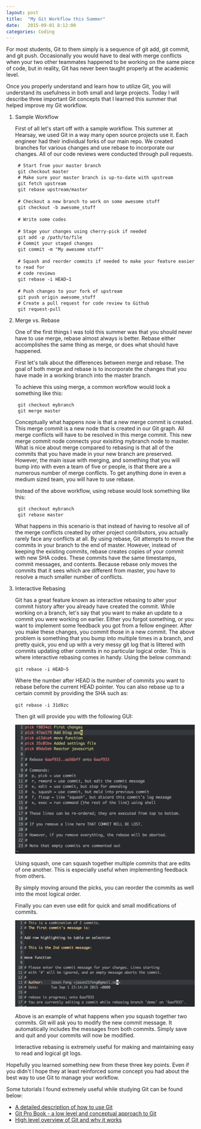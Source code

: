 ```yaml
---
layout: post
title:  "My Git Workflow this Summer"
date:   2015-09-01 8:12:00
categories: Coding
---
```


For most students, Git to them simply is a sequence of git add, git commit, and git push. Occasionally you would have to deal with merge conflicts when your two other teammates happened to be working on the same piece of code, but in reality, Git has never been taught properly at the academic level.

Once you properly understand and learn how to utilize Git, you will understand its usefulness in both small and large projects. Today I will describe three important Git concepts that I learned this summer that helped improve my Git workflow.

1. Sample Workflow

    First of all let's start off with a sample workflow. This summer at Hearsay, we used Git in a way many open source projects use it. Each engineer had their individual forks of our main repo. We created branches for various changes and use rebase to incorporate our changes. All of our code reviews were conducted through pull requests.

        # Start from your master branch
        git checkout master
        # Make sure your master branch is up-to-date with upstream
        git fetch upstream
        git rebase upstream/master

        # Checkout a new branch to work on some awesome stuff
        git checkout -b awesome_stuff

        # Write some codes

        # Stage your changes using cherry-pick if needed
        git add -p /path/to/file
        # Commit your staged changes
        git commit -m "My awesome stuff"

        # Squash and reorder commits if needed to make your feature easier to read for
        # code reviews
        git rebase -i HEAD~1

        # Push changes to your fork of upstream
        git push origin awesome_stuff
        # Create a pull request for code review to Github
        git request-pull

2. Merge vs. Rebase

    One of the first things I was told this summer was that you should never have to use merge, rebase almost always is better. Rebase either accomplishes the same thing as merge, or does what should have happened.

    First let's talk about the differences between merge and rebase. The goal of both merge and rebase is to incorporate the changes that you have made in a working branch into the master branch.

    To achieve this using merge, a common workflow would look a something like this:

        git checkout mybranch
        git merge master

    Conceptually what happens now is that a new merge commit is created. This merge commit is a new node that is created in our Git graph. All merge conflicts will have to be resolved in this merge commit. This new merge commit node connects your exisiting mybranch node to master. What is nice about merge compared to rebasing is that all of the commits that you have made in your new branch are preserved. However, the main issue with merging, and something that you will bump into with even a team of five or people, is that there are a numerous number of merge conflicts. To get anything done in even a medium sized team, you will have to use rebase.

    Instead of the above workflow, using rebase would look something like this:

        git checkout mybranch
        git rebase master

    What happens in this scenario is that instead of having to resolve all of the merge conflicts created by other project contributors, you actually rarely face any conflicts at all. By using rebase, Git attempts to move the commits in your branch to the end of master. However, instead of keeping the existing commits, rebase creates copies of your commit with new SHA codes. These commits have the same timestamps, commit messages, and contents. Because rebase only moves the commits that it sees which are different from master, you have to resolve a much smaller number of conflicts.

3. Interactive Rebasing

    Git has a great feature known as interactive rebasing to alter your commit history after you already have created the commit. While working on a branch, let's say that you want to make an update to a commit you were working on earlier. Either you forgot something, or you want to implement some feedback you got from a fellow engineer. After you make these changes, you commit those in a new commit. The above problem is something that you bump into multiple times in a branch, and pretty quick, you end up with a very messy git log that is littered with commits updating other commits in no particular logical order. This is where interactive rebasing comes in handy. Using the below command:

    `git rebase -i HEAD~5`

    Where the number after HEAD is the number of commits you want to rebase before the current HEAD pointer. You can also rebase up to a certain commit by providing the SHA such as:

    `git rebase -i 31d8zc`

    Then git will provide you with the following GUI:

    ![Rebase](/assets/images/git-blog-post/rebase.png)

    Using squash, one can squash together multiple commits that are edits of one another. This is especially useful when implementing feedback from others.

    By simply moving around the picks, you can reorder the commits as well into the most logical order.

    Finally you can even use edit for quick and small modifications of commits.

    ![Squash](/assets/images/git-blog-post/squash.png)

    Above is an example of what happens when you squash together two commits. Git will ask you to modify the new commit message. It automatically includes the messages from both commits. Simply save and quit and your commits will now be modified.

    Interactive rebasing is extremely useful for making and maintaining easy to read and logical git logs.

Hopefully you learned something new from these three key points. Even if you didn't I hope they at least reinforced some concept you had about the best way to use Git to manage your workflow.

Some tutorials I found extremely useful while studying Git can be found below:

* [A detailed description of how to use Git](https://www.atlassian.com/git/tutorials/)
* [Git Pro Book - a low level and conceptual approach to Git](https://git-scm.com/book/en/v2)
* [High level overview of Git and why it works](http://tom.preston-werner.com/2009/05/19/the-git-parable.html)
